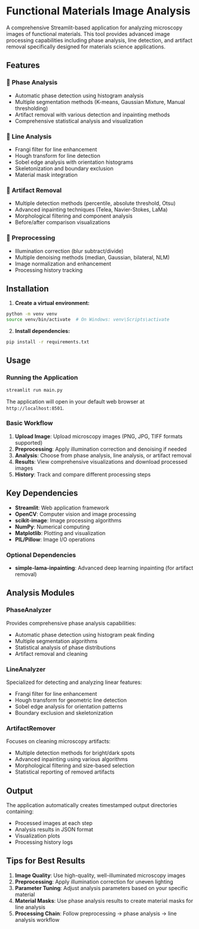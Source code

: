 # Functional Materials Image Analysis

A comprehensive Streamlit-based application for analyzing microscopy images of functional materials. This tool provides advanced image processing capabilities including phase analysis, line detection, and artifact removal specifically designed for materials science applications.

## Features

### 🔬 **Phase Analysis**
- Automatic phase detection using histogram analysis
- Multiple segmentation methods (K-means, Gaussian Mixture, Manual thresholding)
- Artifact removal with various detection and inpainting methods
- Comprehensive statistical analysis and visualization

### 📏 **Line Analysis**
- Frangi filter for line enhancement
- Hough transform for line detection
- Sobel edge analysis with orientation histograms
- Skeletonization and boundary exclusion
- Material mask integration

### 🎯 **Artifact Removal**
- Multiple detection methods (percentile, absolute threshold, Otsu)
- Advanced inpainting techniques (Telea, Navier-Stokes, LaMa)
- Morphological filtering and component analysis
- Before/after comparison visualizations

### 🔧 **Preprocessing**
- Illumination correction (blur subtract/divide)
- Multiple denoising methods (median, Gaussian, bilateral, NLM)
- Image normalization and enhancement
- Processing history tracking

## Installation

1. **Create a virtual environment:**
```bash
python -m venv venv
source venv/bin/activate  # On Windows: venv\Scripts\activate
```

2. **Install dependencies:**
```bash
pip install -r requirements.txt
```

## Usage

### Running the Application

```bash
streamlit run main.py
```

The application will open in your default web browser at `http://localhost:8501`.

### Basic Workflow

1. **Upload Image**: Upload microscopy images (PNG, JPG, TIFF formats supported)
2. **Preprocessing**: Apply illumination correction and denoising if needed
3. **Analysis**: Choose from phase analysis, line analysis, or artifact removal
4. **Results**: View comprehensive visualizations and download processed images
5. **History**: Track and compare different processing steps


## Key Dependencies

- **Streamlit**: Web application framework
- **OpenCV**: Computer vision and image processing
- **scikit-image**: Image processing algorithms
- **NumPy**: Numerical computing
- **Matplotlib**: Plotting and visualization
- **PIL/Pillow**: Image I/O operations

### Optional Dependencies

- **simple-lama-inpainting**: Advanced deep learning inpainting (for artifact removal)

## Analysis Modules

### PhaseAnalyzer
Provides comprehensive phase analysis capabilities:
- Automatic phase detection using histogram peak finding
- Multiple segmentation algorithms
- Statistical analysis of phase distributions
- Artifact removal and cleaning

### LineAnalyzer
Specialized for detecting and analyzing linear features:
- Frangi filter for line enhancement
- Hough transform for geometric line detection
- Sobel edge analysis for orientation patterns
- Boundary exclusion and skeletonization

### ArtifactRemover
Focuses on cleaning microscopy artifacts:
- Multiple detection methods for bright/dark spots
- Advanced inpainting using various algorithms
- Morphological filtering and size-based selection
- Statistical reporting of removed artifacts

## Output

The application automatically creates timestamped output directories containing:
- Processed images at each step
- Analysis results in JSON format
- Visualization plots
- Processing history logs

## Tips for Best Results

1. **Image Quality**: Use high-quality, well-illuminated microscopy images
2. **Preprocessing**: Apply illumination correction for uneven lighting
3. **Parameter Tuning**: Adjust analysis parameters based on your specific material
4. **Material Masks**: Use phase analysis results to create material masks for line analysis
5. **Processing Chain**: Follow preprocessing → phase analysis → line analysis workflow